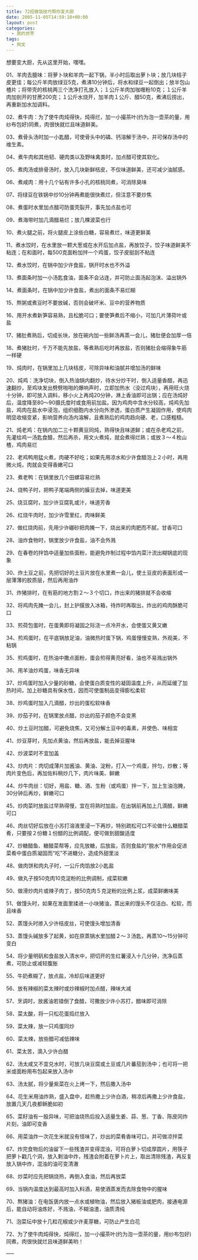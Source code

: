 ```yaml
---
title: 72招做饭技巧帮你变大厨
date: 2005-11-05T14:59:18+00:00
layout: post
categories:
  - 我的世界
tags:
  - 网文
---
```


想要变大厨，先从这里开始，嘿嘿。

01、羊肉去膻味：将萝卜块和羊肉一起下锅，半小时后取出萝卜块；放几块桔子皮更佳；每公斤羊肉放绿豆5克，煮沸10分钟后，将水和绿豆一起倒出；放半包山楂片；将带壳的核桃两三个洗净打孔放入；１公斤羊肉加咖喱粉10克；１公斤羊肉加剖开的甘蔗200克；１公斤水烧开，加羊肉１公斤、醋50克，煮沸后捞出，再重新加水加调料。

02、煮牛肉：为了使牛肉炖得快，炖得烂，加一小撮茶叶(约为泡一壶茶的量，用纱布包好)同煮，肉很快就烂且味道鲜美。

03、煮骨头汤时加一小匙醋，可使骨头中的磷、钙溶解于汤中，并可保存汤中的维生素。

04、煮牛肉和其他韧、硬肉类以及野味禽类时，加点醋可使其软化。

05、煮肉汤或排骨汤时，放入几块新鲜桔皮，不仅味道鲜美，还可减少油腻感。

06、煮咸肉：用十几个钻有许多小孔的核桃同煮，可消除臭味

07、将绿豆在铁锅中炒10分钟再煮能很快煮烂，但注意不要炒焦

08、煮蛋时水里加点醋可防蛋壳裂开，事先加点盐也可

09、煮海带时加几滴醋易烂；放几棵波菜也行

10、煮火腿之前，将火腿皮上涂些白糖，容易煮烂，味道更鲜美

11、煮水饺时，在水里放一颗大葱或在水开后加点盐，再放饺子，饺子味道鲜美不粘连；在和面时，每500克面粉加拌一个鸡蛋，饺子皮挺刮不粘连

12、煮水饺时，在锅中加少许食盐，锅开时水也不外溢

13、煮面条时加一小汤匙食油，面条不会沾连，并可防止面汤起泡沫、溢出锅外

14、煮面条时，在锅中加少许食盐，煮出的面条不易烂糊

15、熬粥或煮豆时不要放碱，否则会破坏米、豆中的营养物质

16、用开水煮新笋容易熟，且松脆可口；要使笋煮后不缩小，可加几片薄荷叶或盐

17、猪肚煮熟后，切成长块，放在碗内加一些鲜汤再蒸一会儿，猪肚便会加厚一倍

18、煮猪肚时，千万不能先放盐，等煮熟后吃时再放盐，否则猪肚会缩得象牛筋一样硬

19、炖肉时，在锅里加上几块桔皮，可除异味和油腻并增加汤的鲜味

20、炖鸡：洗净切块，倒入热油锅内翻炒，待水分炒干时，倒入适量香醋，再迅速翻炒，至鸡块发出劈劈啪啪的爆响声时，立即加热水（没过鸡块），再用旺火烧十分钟，即可放入调料，移小火上再炖20分钟，淋上香油即可出锅；应在汤炖好后，温度降至80～90摄氏度时或食用前加盐。因为鸡肉中含水分较高，炖鸡先加盐，鸡肉在盐水中浸泡，组织细胞内水分向外渗透，蛋白质产生凝固作用，使鸡肉明显收缩变紧，影响营养向汤内溶解，且煮熟后的鸡肉趋向硬、老，口感粗糙。

21、炖老鸡：在锅内加二三十颗黄豆同炖，熟得快且味道鲜；或在杀老鸡之前，先灌给鸡一汤匙食醋，然后再杀，用文火煮炖，就会煮得烂熟；或放３～４枚山楂，鸡肉易烂

22、老鸡鸭用猛火煮，肉硬不好吃；如果先用凉水和少许食醋泡上２小时，再用微火炖，肉就会变得香嫩可口

23、煮老鸭：在锅里放几个田螺容易烂熟

24、烧鸭子时，把鸭子尾端两侧的臊豆去掉，味道更美

25、烧豆腐时，加少许豆腐乳或汁，味道芳香

26、红烧牛肉时，加少许雪里红，肉味鲜美

27、做红烧肉前，先用少许硼砂把肉腌一下，烧出来的肉肥而不腻，甘香可口

28、油炸食物时，锅里放少许食盐，油不会外溅

29、在春卷的拌馅中适量加些面粉，能避免炸制过程中馅内菜汁流出糊锅底的现象

30、炸土豆之前，先把切好的土豆片放在水里煮一会儿，使土豆皮的表面形成一层薄薄的胶质层，然后再用油炸

31、炸猪排时，在有筋的地方割２～３个切口，炸出来的猪排就不会收缩

32、将鸡肉先腌一会儿，封上护膜放入冰箱，待炸时再取出，炸出的鸡肉酥脆可口

33、煎荷包蛋时，在蛋黄即将凝固之际浇一点冷开水，会使蛋又黄又嫩

34、煎鸡蛋时，在平底锅放足油，油微热时蛋下锅，鸡蛋慢慢变熟，外观美，不粘锅

35、煎鸡蛋时，在热油中撒点面粉，蛋会煎得黄亮好看，油也不易溅出锅外

36、用羊油炒鸡蛋，味香无异味

37、炒鸡蛋时加入少量的砂糖，会使蛋白质变性的凝固温度上升，从而延缓了加热时间，加上砂糖具有保水性，因而可使蛋制品变得膨松柔软

38、炒鸡蛋时加入几滴醋，炒出的蛋松软味香

39、炒茄子时，在锅里放点醋，炒出的茄子颜色不会变黑

40、炒土豆时加醋，可避免烧焦，又可分解土豆中的毒素，并使色、味相宜

41、炒豆芽时，先加点黄油，然后再放盐，能去掉豆腥味

42、炒波菜时不宜加盖

43、炒肉片：肉切成薄片加酱油、黄油、淀粉，打入一个鸡蛋，拌匀，炒散；等肉片变色后，再加佐料稍炒几下，肉片味美、鲜嫩

44、炒牛肉丝：切好，用盐、糖、酒、生粉（或鸡蛋）拌一下，加上生油泡腌，30分钟后再炒，鲜嫩可口

45、炒肉菜时放盐过早熟得慢，宜在将熟时加盐，在出锅前再加上几滴醋，鲜嫩可口

46、肉丝切好后放在小苏打溶液里浸一下再炒，特别疏松可口不论做什么糖醋菜肴，只要按２份糖１份醋的比例调配，便可做到甜酸适度

47、炒糖醋鱼、糖醋菜帮等，应先放糖，后放盐，否则食盐的“脱水”作用会促进菜肴中蛋白质凝固而“吃”不进糖分，造成外甜里淡

48、做肉饼和肉丸子时，一公斤肉馅放2小匙盐

49、做丸子按50克肉10克淀粉的比例调制，成菜软嫩

50、做滑炒肉片或辣子肉丁，按50克肉５克淀粉的比例上浆，成菜鲜嫩味美

51、做馒头时，如果在发面里揉进一小块猪油，蒸出来的馒头不仅洁白、松软，而且味香

52、蒸馒头时掺入少许桔皮丝，可使馒头增加清香

53、蒸馒头碱放多了起黄，如在原蒸锅水里加醋２～３汤匙，再蒸10～15分钟可变白

54、将少量明矾和食盐放入清水中，把切开的生红薯浸入十几分钟，洗净后蒸煮，可防止或减轻腹胀

55、牛奶煮糊了，放点盐，冷却后味道更好

56、放有辣椒的菜太辣时或炒辣椒时加点醋，辣味大减

57、烹调时，放酱油若错倒了食醋，可撒放少许小苏打，醋味即可消除

58、菜太酸，将一只松花蛋捣烂放入

59、菜太辣，放一只鸡蛋同炒

60、菜太辣，放些醋可减低辣味

61、菜太苦，滴入少许白醋

62、汤太咸又不宜兑水时，可放几块豆腐或土豆或几片蕃茄到汤中；也可将一把米或面粉用布包起来放入汤中

63、汤太腻，将少量紫菜在火上烤一下，然后撒入汤中

64、花生米用油炸熟，盛入盘中，趁热撒上少许白酒，稍凉后再撒上少许食盐，放置几天几夜都稣脆如初

65、菜籽油有一股异味，可把油烧热后投入适量生姜、蒜、葱、丁香、陈皮同炸片刻，油即可变香

66、用菜油炸一次花生米就没有怪味了，炒出的菜肴香味可口，并可做凉拌菜

67、炸完食物后的油留下一些残渣并变得混浊，可将白萝卜切成厚圆片，用筷子把萝卜戳几个洞，放入剩油中炸，残渣会附着在萝卜片上，取出清除残渣，再反复放入锅中炸，混浊的油可变清澈

68、炒菜时应先把锅烧热，再倒入食油，然后再放菜

69、当锅内温度达到最高时加入料酒，易使酒蒸发而去除食物中的腥味

70、熬猪油：在电饭褒内放一点水或植物油，然后放入猪板油或肥肉，接通电源后，能自动将油炼好，不溅油，不糊油渣，油质清纯

71、泡菜坛中放十几粒花椒或少许麦芽糖，可防止产生白花

72、为了使牛肉炖得快，炖得烂，加一小撮茶叶(约为泡一壶茶的量，用纱布包好)同煮，肉很快就烂且味道鲜美哟！

—–